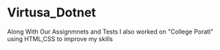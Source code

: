 # Virtusa_Dotnet 
Along With Our Assignmnets and Tests I also worked on "College Poratl" using HTML,CSS to improve my skills


